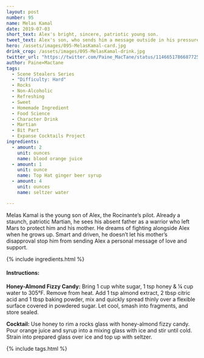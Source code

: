 ```yaml
---
layout: post
number: 95
name: Melas Kamal
date: 2019-07-03
short_text: Alex's bright, sincere, patriotic young son.
tweet_text: Alex's son, who sends him a message outside in his pressure suit so his mom won't know. [@realchrisriver](https://twitter.com/realchrisriver)'s charm and earnestness pull our heartstrings as much as they do Alex's. This drink is nonalcoholic!
hero: /assets/images/095-MelasKamal-card.jpg
drink_crop: /assets/images/095-MelasKamal-drink.jpg
twitter_url: "https://twitter.com/Paine_MacTane/status/1146651786687725569"
author: Paine×Mactane
tags:
  - Scene Stealers Series
  - "Difficulty: Hard"
  - Rocks
  - Non-Alcoholic
  - Refreshing
  - Sweet
  - Homemade Ingredient
  - Food Science
  - Character Drink
  - Martian
  - Bit Part
  - Expanse Cocktails Project
ingredients:
  - amount: 2
    unit: ounces
    name: blood orange juice
  - amount: 1
    unit: ounce
    name: Top Hat ginger beer syrup
  - amount: 4
    unit: ounces
    name: seltzer water

---
```


Melas Kamal is the young son of Alex, the Rocinante’s pilot. Already a staunch, patriotic Martian, he sees his absent father as a warrior who left Mars to protect him and his mother. He dreams of fighting alongside Alex when he grows up. Smart and driven, he doesn’t let his mother’s disapproval stop him from sending Alex a personal message of love and support.

{% include ingredients.html %}

#### Instructions:

<strong>Honey-Almond Fizzy Candy:</strong> Bring 1 cup white sugar, 1 tsp honey & ¼ cup water to 305°F. Remove from heat. Add 1 tsp almond extract, 2 tbsp citric acid and 1 tbsp baking powder, mix and quickly spread thinly over a flexible surface covered in powdered sugar. Let cool, smash into fragments, and store sealed.

<strong>Cocktail:</strong> Use honey to rim a rocks glass with honey-almond fizzy candy. Pour orange juice and syrup into a mixing glass with ice and stir until cold. Strain into prepared glass over ice and top up with seltzer.

{% include tags.html %}
